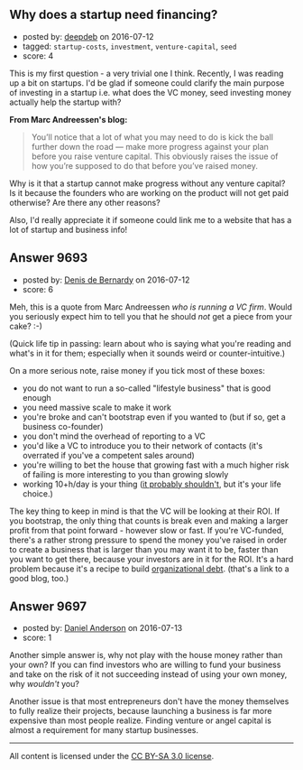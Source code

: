 ## Why does a startup need financing?

- posted by: [deepdeb](https://stackexchange.com/users/7237427/deepdeb) on 2016-07-12
- tagged: `startup-costs`, `investment`, `venture-capital`, `seed`
- score: 4

<p>This is my first question - a very trivial one I think. Recently, I was reading up a bit on startups. I'd be glad if someone could clarify the main purpose of investing in a startup i.e. what does the VC money, seed investing money actually help the startup with?</p>

<p><strong>From Marc Andreessen's blog:</strong></p>

<blockquote>
  <p>You’ll notice that a lot of what you may need to do is kick the ball
  further down the road — make more progress against your plan before
  you raise venture capital. This obviously raises the issue of how
  you’re supposed to do that before you’ve raised money.</p>
</blockquote>

<p>Why is it that a startup cannot make progress without any venture capital? Is it because the founders who are working on the product will not get paid otherwise? Are there any other reasons? </p>

<p>Also, I'd really appreciate it if someone could link me to a website that has a lot of startup and business info!</p>



## Answer 9693

- posted by: [Denis de Bernardy](https://stackexchange.com/users/182468/denis-de-bernardy) on 2016-07-12
- score: 6

<p>Meh, this is a quote from Marc Andreessen <em>who is running a VC firm</em>. Would you seriously expect him to tell you that he should <em>not</em> get a piece from your cake? :-)</p>

<p>(Quick life tip in passing: learn about who is saying what you're reading and what's in it for them; especially when it sounds weird or counter-intuitive.)</p>

<p>On a more serious note, raise money if you tick most of these boxes:</p>

<ul>
<li>you do not want to run a so-called "lifestyle business" that is good enough</li>
<li>you need massive scale to make it work</li>
<li>you're broke and can't bootstrap even if you wanted to (but if so, get a business co-founder)</li>
<li>you don't mind the overhead of reporting to a VC</li>
<li>you'd like a VC to introduce you to their network of contacts (it's overrated if you've a competent sales around)</li>
<li>you're willing to bet the house that growing fast with a much higher risk of failing is more interesting to you than growing slowly</li>
<li>working 10+h/day is your thing (<a href="https://www.ted.com/talks/robert_waldinger_what_makes_a_good_life_lessons_from_the_longest_study_on_happiness?language=en">it probably shouldn't</a>, but it's your life choice.)</li>
</ul>

<p>The key thing to keep in mind is that the VC will be looking at their ROI. If you bootstrap, the only thing that counts is break even and making a larger profit from that point forward - however slow or fast. If you're VC-funded, there's a rather strong pressure to spend the money you've raised in order to create a business that is larger than you may want it to be, faster than you want to get there, because your investors are in it for the ROI. It's a hard problem because it's a recipe to build <a href="https://steveblank.com/2015/05/19/organizational-debt-is-like-technical-debt-but-worse/">organizational debt</a>. (that's a link to a good blog, too.)</p>



## Answer 9697

- posted by: [Daniel Anderson](https://stackexchange.com/users/8398759/daniel-anderson) on 2016-07-13
- score: 1

<p>Another simple answer is, why not play with the house money rather than your own?  If you can find investors who are willing to fund your business and take on the risk of it not succeeding instead of using your own money, why <em>wouldn't</em> you?  </p>

<p>Another issue is that most entrepreneurs don't have the money themselves to fully realize their projects, because launching a business is far more expensive than most people realize.  Finding venture or angel capital is almost a requirement for many startup businesses.</p>




---

All content is licensed under the [CC BY-SA 3.0 license](https://creativecommons.org/licenses/by-sa/3.0/).
